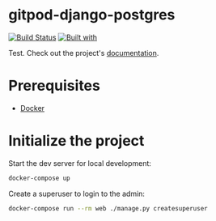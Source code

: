 # gitpod-django-postgres

[![Build Status](https://travis-ci.org/jankeromnes/gitpod-django-postgres.svg?branch=master)](https://travis-ci.org/jankeromnes/gitpod-django-postgres)
[![Built with](https://img.shields.io/badge/Built_with-Cookiecutter_Django_Rest-F7B633.svg)](https://github.com/agconti/cookiecutter-django-rest)

Test. Check out the project's [documentation](http://jankeromnes.github.io/gitpod-django-postgres/).

# Prerequisites

- [Docker](https://docs.docker.com/docker-for-mac/install/)

# Initialize the project

Start the dev server for local development:

```bash
docker-compose up
```

Create a superuser to login to the admin:

```bash
docker-compose run --rm web ./manage.py createsuperuser
```
